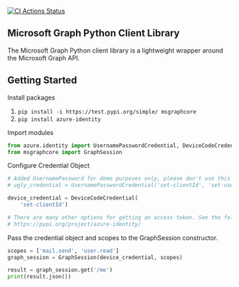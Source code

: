 [![CI Actions Status](https://github.com/microsoftgraph/msgraph-sdk-python-core/workflows/CI/badge.svg)](https://github.com/microsoftgraph/msgraph-sdk-python-core/actions)

## Microsoft Graph Python Client Library

The Microsoft Graph Python client library is a lightweight wrapper around
the Microsoft Graph API.

## Getting Started

Install packages

1. `pip install -i https://test.pypi.org/simple/ msgraphcore`
2. `pip install azure-identity`

Import modules

```python
from azure.identity import UsernamePasswordCredential, DeviceCodeCredential
from msgraphcore import GraphSession
```

Configure Credential Object

```python
# Added UsernamePassword for demo purposes only, please don't use this in production.
# ugly_credential = UsernamePasswordCredential('set-clientId', 'set-username', 'set-password')

device_credential = DeviceCodeCredential(
    'set-clientId')

# There are many other options for getting an access token. See the following for more information.
# https://pypi.org/project/azure-identity/

```

Pass the credential object and scopes to the GraphSession constructor.
```python
scopes = ['mail.send', 'user.read']
graph_session = GraphSession(device_credential, scopes)
```

```python
result = graph_session.get('/me')
print(result.json())
```


